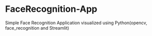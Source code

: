 # FaceRecognition-App
Simple Face Recognition Application visualized using Python(opencv, face_recognition and Streamlit)
